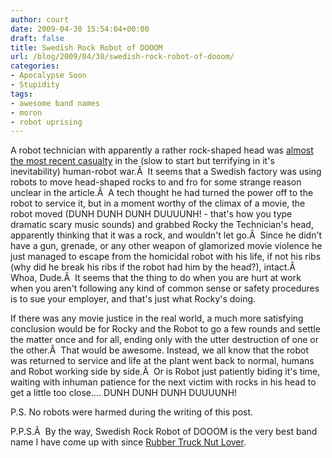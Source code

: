 ```yaml
---
author: court
date: 2009-04-30 15:54:04+00:00
draft: false
title: Swedish Rock Robot of DOOOM
url: /blog/2009/04/30/swedish-rock-robot-of-dooom/
categories:
- Apocalypse Soon
- Stupidity
tags:
- awesome band names
- moron
- robot uprising
---
```


A robot technician with apparently a rather rock-shaped head was [almost the most recent casualty](http://www.thelocal.se/19120.html) in the (slow to start but terrifying in it's inevitability) human-robot war.Â  It seems that a Swedish factory was using robots to move head-shaped rocks to and fro for some strange reason unclear in the article.Â  A tech thought he had turned the power off to the robot to service it, but in a moment worthy of the climax of a movie, the robot moved (DUNH DUNH DUNH DUUUUNH! - that's how you type dramatic scary music sounds) and grabbed Rocky the Technician's head, apparently thinking that it was a rock, and wouldn't let go.Â  Since he didn't have a gun, grenade, or any other weapon of glamorized movie violence he just managed to escape from the homicidal robot with his life, if not his ribs (why did he break his ribs if the robot had him by the head?), intact.Â  Whoa, Dude.Â  It seems that the thing to do when you are hurt at work when you aren't following any kind of common sense or safety procedures is to sue your employer, and that's just what Rocky's doing.

If there was any movie justice in the real world, a much more satisfying conclusion would be for Rocky and the Robot to go a few rounds and settle the matter once and for all, ending only with the utter destruction of one or the other.Â  That would be awesome. Instead, we all know that the robot was returned to service and life at the plant went back to normal, humans and Robot working side by side.Â  Or is Robot just patiently biding it's time, waiting with inhuman patience for the next victim with rocks in his head to get a little too close.... DUNH DUNH DUNH DUUUUNH!

P.S. No robots were harmed during the writing of this post.

P.P.S.Â  By the way, Swedish Rock Robot of DOOOM is the very best band name I have come up with since [Rubber Truck Nut Lover](http://www.vallentyne.com/blog/2008/01/17/aw-nuts/).
